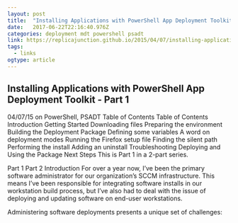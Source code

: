 ```yaml
---
layout: post 
title:  "Installing Applications with PowerShell App Deployment Toolkit - Part 1 · replicaJunction" 
date:   2017-06-22T22:16:40.976Z 
categories: deployment mdt powershell psadt 
link: https://replicajunction.github.io/2015/04/07/installing-applications-with-psadt-part1/ 
tags:
  - links
ogtype: article 
---
```


## Installing Applications with PowerShell App Deployment Toolkit - Part 1
04/07/15 on PowerShell, PSADT
Table of Contents
Table of Contents
Introduction
Getting Started
Downloading files
Preparing the environment
Building the Deployment Package
Defining some variables
A word on deployment modes
Running the Firefox setup file
Finding the silent path
Performing the install
Adding an uninstall
Troubleshooting
Deploying and Using the Package
Next Steps
This is Part 1 in a 2-part series.

Part 1
Part 2
Introduction
For over a year now, I’ve been the primary software administrator for our organization’s SCCM infrastructure. This means I’ve been responsible for integrating software installs in our workstation build process, but I’ve also had to deal with the issue of deploying and updating software on end-user workstations.

Administering software deployments presents a unique set of challenges: